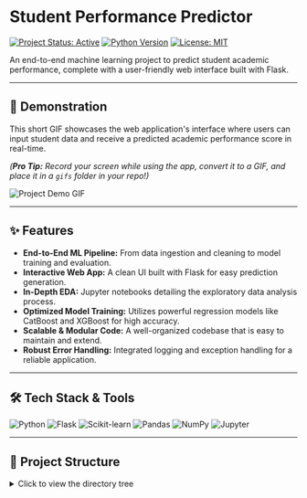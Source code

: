 # Student Performance Predictor

[![Project Status: Active](https://img.shields.io/badge/status-active-success.svg)](https://github.com/your-username/your-repo)
[![Python Version](https://img.shields.io/badge/python-3.9-blue.svg)](https://www.python.org/downloads/release/python-390/)
[![License: MIT](https://img.shields.io/badge/License-MIT-yellow.svg)](https://opensource.org/licenses/MIT)

An end-to-end machine learning project to predict student academic performance, complete with a user-friendly web interface built with Flask.

---

## 🚀 Demonstration

This short GIF showcases the web application's interface where users can input student data and receive a predicted academic performance score in real-time.

*(**Pro Tip:** Record your screen while using the app, convert it to a GIF, and place it in a `gifs` folder in your repo!)*

![Project Demo GIF](https://raw.githubusercontent.com/your-username/your-repo/main/path/to/your/demo.gif)

---

## ✨ Features

-   **End-to-End ML Pipeline:** From data ingestion and cleaning to model training and evaluation.
-   **Interactive Web App:** A clean UI built with Flask for easy prediction generation.
-   **In-Depth EDA:** Jupyter notebooks detailing the exploratory data analysis process.
-   **Optimized Model Training:** Utilizes powerful regression models like CatBoost and XGBoost for high accuracy.
-   **Scalable & Modular Code:** A well-organized codebase that is easy to maintain and extend.
-   **Robust Error Handling:** Integrated logging and exception handling for a reliable application.

---

## 🛠️ Tech Stack & Tools

![Python](https://img.shields.io/badge/python-3670A0?style=for-the-badge&logo=python&logoColor=ffdd54)
![Flask](https://img.shields.io/badge/flask-%23000.svg?style=for-the-badge&logo=flask&logoColor=white)
![Scikit-learn](https://img.shields.io/badge/scikit--learn-%23F7931E.svg?style=for-the-badge&logo=scikit-learn&logoColor=white)
![Pandas](https://img.shields.io/badge/pandas-%23150458.svg?style=for-the-badge&logo=pandas&logoColor=white)
![NumPy](https://img.shields.io/badge/numpy-%23013243.svg?style=for-the-badge&logo=numpy&logoColor=white)
![Jupyter](https://img.shields.io/badge/Jupyter-F37626.svg?style=for-the-badge&logo=Jupyter&logoColor=white)

---

## 📂 Project Structure

<details>
<summary>Click to view the directory tree</summary>

```text
project-root/
|
+-- app.py                  # Main Flask application entry point
+-- requirements.txt          # Python dependencies and packages
+-- setup.py                  # Installation script for project setup
|
+-- src/                      # Core source code package
|   +-- __init__.py           # Package initialization
|   +-- components/           # Modular ML components
|   |   +-- __init__.py
|   |   +-- data_ingestion.py     # Handles raw data loading
|   |   +-- data_transformation.py# Data cleaning & preprocessing
|   |   L-- model_trainer.py      # Model training and evaluation
|   |
|   +-- pipeline/             # ML workflow pipelines
|   |   +-- __init__.py
|   |   +-- predict_pipeline.py # Prediction workflow
|   |   L-- train_pipeline.py     # Training workflow
|   |
|   +-- exception.py          # Custom exception handling
|   +-- logger.py               # Logging configuration utility
|   L-- utils.py                # Helper functions and utilities
|
+-- notebooks/                # Jupyter notebooks for analysis
|   +-- 1. EDA Student Performance.ipynb # Exploratory Data Analysis
|   L-- 2. Model Training.ipynb        # Model training experiments
|
+-- templates/                # HTML templates for Flask web interface
+-- artifacts/                # Generated files (models, preprocessors, etc.)
L-- README.md                 # Project documentation
```

## 4. Installation

To set up and run this project locally, follow these steps:

1.  **Clone the repository:**
    ```bash
    git clone <your-repository-url>
    cd student_performance_predictor
    ```

2.  **Create a virtual environment (recommended):**
    ```bash
    python -m venv venv
    ```

3.  **Activate the virtual environment:**
    *   **Windows:**
        ```bash
        .\venv\Scripts\activate
        ```
    *   **macOS/Linux:**
        ```bash
        source venv/bin/activate
        ```

4.  **Install dependencies:**
    ```bash
    pip install -r requirements.txt
    pip install -e .
    ```

## 5. Usage

To run the Flask web application:

1.  **Start the application:**
    ```bash
    python app.py
    ```
2.  Open your web browser and navigate to `http://127.0.0.1:5000/` (or the address shown in your terminal).

    You can then input the student's details into the form and click "Predict" to see the estimated performance score.

## 6. Model Details
The project utilizes various regression models for student performance prediction, including `CatBoost` and `XGBoost`. The models are evaluated using appropriate regression metrics to ensure robust performance. The training process and model selection details can be found in the `2. MODEL TRAINING.ipynb` notebook.

## 7. Future Enhancements
*   Implement a more sophisticated UI for the web application.
*   Explore additional features that might impact student performance.
*   Integrate with a database for storing predictions and user feedback.
*   Deploy the application to a cloud platform (e.g., AWS, GCP, Azure).

## 8. Contact
For any questions or suggestions, please feel free to reach out.
